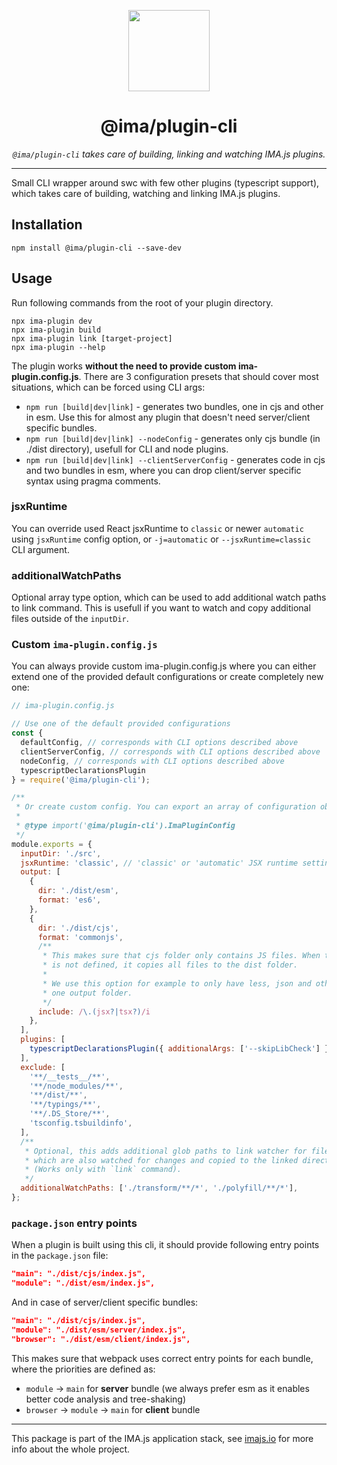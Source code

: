 <p align="center">
  <img height="130" src="https://imajs.io/img/imajs-logo.png">
</p>

<h1 align="center">@ima/plugin-cli</h1>
  <p align="center"><i><code>@ima/plugin-cli</code> takes care of building, linking and watching IMA.js plugins.</i>
</p>

---

Small CLI wrapper around swc with few other plugins (typescript support), which takes care of building, watching and linking IMA.js plugins.

## Installation

```
npm install @ima/plugin-cli --save-dev
```


## Usage

Run following commands from the root of your plugin directory.

```
npx ima-plugin dev
npx ima-plugin build
npx ima-plugin link [target-project]
npx ima-plugin --help
```

The plugin works **without the need to provide custom ima-plugin.config.js**. There are 3 configuration presets that should cover most situations, which can be forced using CLI args:
 - `npm run [build|dev|link]` - generates two bundles, one in cjs and other in esm. Use this for almost any plugin that doesn't need server/client specific bundles.
 - `npm run [build|dev|link] --nodeConfig` - generates only cjs bundle (in ./dist directory), usefull for CLI and node plugins.
 - `npm run [build|dev|link] --clientServerConfig` - generates code in cjs and two bundles in esm, where you can drop client/server specific syntax using pragma comments.

### jsxRuntime
You can override used React jsxRuntime to `classic` or newer `automatic` using `jsxRuntime` config option, or `-j=automatic` or `--jsxRuntime=classic` CLI argument.

### additionalWatchPaths
Optional array type option, which can be used to add additional watch paths to link command. This is usefull if you want to watch and copy additional files outside of the `inputDir`.

### Custom `ima-plugin.config.js`
You can always provide custom ima-plugin.config.js where you can either extend one of the provided default configurations or create completely new one:

```js
// ima-plugin.config.js

// Use one of the default provided configurations
const {
  defaultConfig, // corresponds with CLI options described above
  clientServerConfig, // corresponds with CLI options described above
  nodeConfig, // corresponds with CLI options described above
  typescriptDeclarationsPlugin
} = require('@ima/plugin-cli');

/**
 * Or create custom config. You can export an array of configuration objects to support multiple configurations.
 *
 * @type import('@ima/plugin-cli').ImaPluginConfig
 */
module.exports = {
  inputDir: './src',
  jsxRuntime: 'classic', // 'classic' or 'automatic' JSX runtime settings
  output: [
    {
      dir: './dist/esm',
      format: 'es6',
    },
    {
      dir: './dist/cjs',
      format: 'commonjs',
      /**
       * This makes sure that cjs folder only contains JS files. When the option
       * is not defined, it copies all files to the dist folder.
       *
       * We use this option for example to only have less, json and other assets in
       * one output folder.
       */
      include: /\.(jsx?|tsx?)/i
    },
  ],
  plugins: [
    typescriptDeclarationsPlugin({ additionalArgs: ['--skipLibCheck'] }),
  ],
  exclude: [
    '**/__tests__/**',
    '**/node_modules/**',
    '**/dist/**',
    '**/typings/**',
    '**/.DS_Store/**',
    'tsconfig.tsbuildinfo',
  ],
  /**
   * Optional, this adds additional glob paths to link watcher for files
   * which are also watched for changes and copied to the linked directory.
   * (Works only with `link` command).
   */
  additionalWatchPaths: ['./transform/**/*', './polyfill/**/*'],
};
```

### `package.json` entry points

When a plugin is built using this cli, it should provide following entry points in the `package.json` file:

```json
"main": "./dist/cjs/index.js",
"module": "./dist/esm/index.js",
```

And in case of server/client specific bundles:

```json
"main": "./dist/cjs/index.js",
"module": "./dist/esm/server/index.js",
"browser": "./dist/esm/client/index.js",
```

This makes sure that webpack uses correct entry points for each bundle, where the priorities are defined as:
- `module` -> `main` for **server** bundle (we always prefer esm as it enables better code analysis and tree-shaking)
- `browser` -> `module` -> `main` for **client** bundle

---

This package is part of the IMA.js application stack, see [imajs.io](https://imajs.io/) for more info about the whole project.
